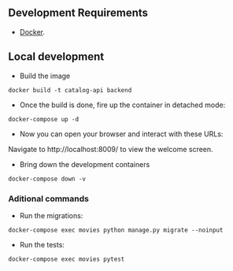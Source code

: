 ## Development Requirements

*  [Docker](https://www.docker.com/).

## Local development

* Build the image

`docker build -t catalog-api backend`

*  Once the build is done, fire up the container in detached mode:

`docker-compose up -d`

* Now you can open your browser and interact with these URLs:

Navigate to http://localhost:8009/ to view the welcome screen.

* Bring down the development containers

`docker-compose down -v`

### Aditional commands

* Run the migrations:

`docker-compose exec movies python manage.py migrate --noinput`

* Run the tests:

`docker-compose exec movies pytest`